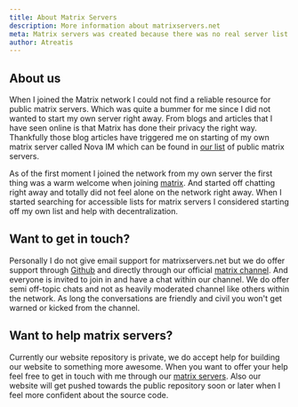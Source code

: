 ```yaml
---
title: About Matrix Servers
description: More information about matrixservers.net
meta: Matrix servers was created because there was no real server list supporting unofficial servers for the matrix network
author: Atreatis
---
```

## About us
When I joined the Matrix network I could not find a reliable resource for public matrix servers. Which was quite a bummer for me since I did not wanted to start my own server right away. From blogs and articles that I have seen online is that Matrix has done their privacy the right way. Thankfully those blog articles have triggered me on starting of my own matrix server called Nova IM which can be found in [our list](/servers) of public matrix servers.

As of the first moment I joined the network from my own server the first thing was a warm welcome when joining [matrix](https://matrix.to/#/#matrix:matrix.org). And started off chatting right away and totally did not feel alone on the network right away. When I started searching for accessible lists for matrix servers I considered starting off my own list and help with decentralization.

## Want to get in touch?
Personally I do not give email support for matrixservers.net but we do offer support through [Github](https://github.com/Atreatis/matrix-servers) and directly through our official [matrix channel](https://matrix.to/#/#matrixservers:novaim.com). And everyone is invited to join in and have a chat within our channel. We do offer semi off-topic chats and not as heavily moderated channel like others within the network. As long the conversations are friendly and civil you won't get warned or kicked from the channel.

## Want to help matrix servers?
Currently our website repository is private, we do accept help for building our website to something more awesome. When you want to offer your help feel free to get in touch with me through our [matrix servers](https://matrix.to/#/#matrixservers:novaim.com). Also our website will get pushed towards the public repository soon or later when I feel more confident about the source code.
